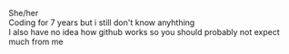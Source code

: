 She/her  
Coding for 7 years but i still don't know anyhthing  
I also have no idea how github works so you should probably not expect much from me
<!---
KieraLuvsYou/KieraLuvsYou is a ✨ special ✨ repository because its `README.md` (this file) appears on your GitHub profile.
You can click the Preview link to take a look at your changes.
--->
